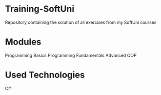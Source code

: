 # Training-SoftUni
Repository containing the solution of all exercises from my SoftUni courses
# Modules
Programming Basics
Programming Fundamentals
Advanced
OOP
# Used Technologies
C#
